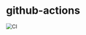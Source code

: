 # github-actions

![CI](https://github.com/jpacareu-meli/github-actions/workflows/CI/badge.svg?branch=master)